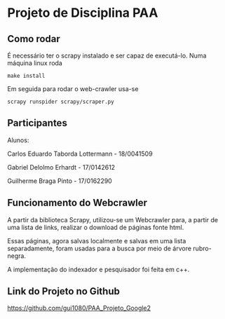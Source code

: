 # Projeto de Disciplina PAA

## Como rodar

É necessário ter o scrapy instalado e ser capaz de executá-lo. Numa máquina linux roda

```
make install
```

Em seguida para rodar o web-crawler usa-se

```
scrapy runspider scrapy/scraper.py
```


## Participantes

Alunos:

Carlos Eduardo Taborda Lottermann - 18/0041509

Gabriel Delolmo Erhardt - 17/0142612

Guilherme Braga Pinto - 17/0162290


## Funcionamento do Webcrawler

A partir da biblioteca Scrapy, utilizou-se um Webcrawler para, a partir de uma lista de links, realizar o download de páginas fonte html.

Essas páginas, agora salvas localmente e salvas em uma lista separadamente, foram usadas para a busca por meio de árvore rubro-negra.

A implementação do indexador e pesquisador foi feita em c++.

## Link do Projeto no Github

https://github.com/gui1080/PAA_Projeto_Google2
